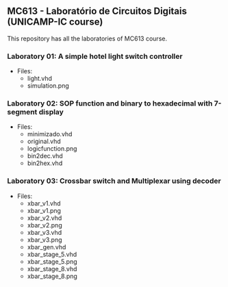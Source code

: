 ## MC613 - Laboratório de Circuitos Digitais (UNICAMP-IC course)

This repository has all the laboratories of MC613 course. 

### Laboratory 01: A simple hotel light switch controller
  - Files:
    - light.vhd
    - simulation.png

### Laboratory 02: SOP function and binary to hexadecimal with 7-segment display
  - Files:
    - minimizado.vhd
    - original.vhd
    - logicfunction.png
    - bin2dec.vhd
    - bin2hex.vhd

### Laboratory 03: Crossbar switch and Multiplexar using decoder
  - Files:
    - xbar_v1.vhd
    - xbar_v1.png
    - xbar_v2.vhd
    - xbar_v2.png
    - xbar_v3.vhd
    - xbar_v3.png
    - xbar_gen.vhd
    - xbar_stage_5.vhd
    - xbar_stage_5.png
    - xbar_stage_8.vhd
    - xbar_stage_8.png
    
    
